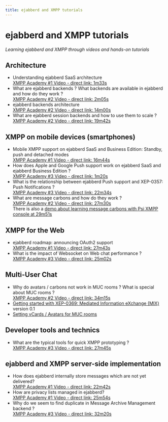 ```yaml
---
title: ejabberd and XMPP tutorials
---
```


# ejabberd and XMPP tutorials

*Learning ejabberd and XMPP through videos and hands-on tutorials*

## Architecture

- Understanding ejabberd SaaS architecture  
  [XMPP Academy #1 Video - direct link: 1m33s](https://youtu.be/-dqQfCpw98E?t=1m33s)
- What are ejabberd backends ? What backends are available in ejabberd and how do they work ?  
  [XMPP Academy #2 Video - direct link: 2m05s](https://youtu.be/SbpFgdryyIA?t=2m05s)
- ejabberd backends architecture  
  [XMPP Academy #2 Video - direct link: 14m00s](https://youtu.be/SbpFgdryyIA?t=14m00s)
- What are ejabberd session backends and how to use them to scale ?  
  [XMPP Academy #2 Video - direct link: 19m42s](https://youtu.be/SbpFgdryyIA?t=19m42s)

## XMPP on mobile devices (smartphones)

- Mobile XMPP support on ejabberd SaaS and Business Edition: Standby, push and detached modes  
  [XMPP Academy #1 Video - direct link: 16m44s](https://youtu.be/-dqQfCpw98E?t=16m44s)
- How does Apple and Google Push support work on ejabberd SaaS and ejabberd Business Edition ?  
  [XMPP Academy #3 Video - direct link: 1m20s](https://youtu.be/LToKLTf-N_E?t=1m20s)
- What is the relationship between ejabberd Push support and XEP-0357: Push Notifications ?  
  [XMPP Academy #3 Video - direct link: 22m34s](https://youtu.be/LToKLTf-N_E?t=22m34s)
- What are message carbons and how do they work ?  
  [XMPP Academy #2 Video - direct link: 27m30s](https://youtu.be/SbpFgdryyIA?t=27m30s)  
  There is also a [demo about learning message carbons with Psi XMPP console at 29m51s](https://youtu.be/SbpFgdryyIA?t=29m51s)

## XMPP for the Web

- ejabberd roadmap: announcing OAuth2 support  
  [XMPP Academy #1 Video - direct link: 27m43s](https://youtu.be/-dqQfCpw98E?t=27m43s)
- What is the impact of Websocket on Web chat performance ?  
  [XMPP Academy #3 Video - direct link: 25m02s](https://youtu.be/LToKLTf-N_E?t=25m02s)

## Multi-User Chat

- Why do avatars / carbons not work in MUC rooms ? What is special about MUC rooms ?  
  [XMPP Academy #2 Video - direct link: 34m15s](https://youtu.be/SbpFgdryyIA?t=34m15s)
- [Getting started with XEP-0369: Mediated Information eXchange (MIX)](/tutorials/mix-010/) version 0.1
- [Setting vCards / Avatars for MUC rooms](/tutorials/muc-vcard/)

## Developer tools and technics

- What are the typical tools for quick XMPP prototyping ?  
  [XMPP Academy #3 Video - direct link: 27m45s](https://youtu.be/LToKLTf-N_E?t=27m45s)

## ejabberd and XMPP server-side implementation

- How does ejabberd internally store messages which are not yet delivered?  
  [XMPP Academy #1 Video - direct link: 22m42s](https://youtu.be/-dqQfCpw98E?t=22m42s)
- How are privacy lists managed in ejabberd?  
  [XMPP Academy #1 Video - direct link: 25m54s](https://youtu.be/-dqQfCpw98E?t=25m54s)
- Why do we seem to find duplicate in Message Archive Management backend ?  
  [XMPP Academy #3 Video - direct link: 32m20s](https://youtu.be/LToKLTf-N_E?t=32m20s)


